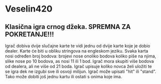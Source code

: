 # Veselin420
Klasična igra crnog džeka. SPREMNA ZA POKRETANJE!!!
---
Igrač dobiva dvije slučajne karte te vidi jednu od dvije karte koje je dobio dealer. Karte će biti u obliku stringova na engleskom jeziku.
Svaka karta nosi određen broj bodova: brojevi nose onoliko bodova koliko piše na njima, slike nose po 10 bodova, as nosi 11 ili 1 bod.
Igrač mora skupiti više bodova od dealera, ali ne više od 21 boda.
Igrač upisuje koliko novca želi uložiti te se igra dek ne izgubi sve ili osvoji milijun.
Igrač može upisati "hit" ili "stand". Tako može dobiti još jednu kartu ili ostati s onima koje ima.
